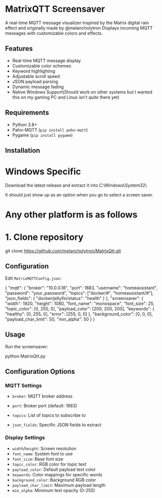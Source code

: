 
# MatrixQTT Screensaver

A real-time MQTT message visualizer inspired by the Matrix digital rain effect and originally made by @melancholytron Displays incoming MQTT messages with customizable colors and effects.



## Features

- Real-time MQTT message display
- Customizable color schemes
- Keyword highlighting
- Adjustable scroll speed
- JSON payload parsing
- Dynamic message fading
- Native Windows Support(Should work on other systems but I wanted this on my gaming PC and Linux isn't *quite* there yet)

## Requirements

- Python 3.8+
- Paho-MQTT (`pip install paho-mqtt`)
- Pygame (`pip install pygame`)

## Installation

# Windows Specific

Download the latest release and extract it into C:\\Windows\System32\

It should just show up as an option when you go to select a screen saver.

# Any other platform is as follows

# 1. Clone repository
git clone https://github.com/melancholytron/MatrixQtt.git


## Configuration

Edit `MatrixMQTTConfig.json`:


{
  "mqtt": {
    "broker": "10.0.0.18",
    "port": 1883,
    "username": "homeassistant",
    "password": "your_password",
    "topics": ["docker/#", "homeassistant/#"],
    "json_fields": {
      "docker/jellyfin/status": "health"
    }
  },
  "screensaver": {
    "width": 1920,
    "height": 1080,
    "font_name": "monospace",
    "font_size": 25,
    "topic_color": [0, 255, 0],
    "payload_color": [200, 200, 200],
    "keywords": {
      "healthy": [0, 255, 0],
      "error": [255, 0, 0]
    },
    "background_color": [0, 0, 0],
    "payload_char_limit": 50,
    "min_alpha": 50
  }
}

## Usage

Run the screensaver:

python MatrixQtt.py

## Configuration Options

### MQTT Settings

-   `broker`: MQTT broker address
    
-   `port`: Broker port (default: 1883)
    
-   `topics`: List of topics to subscribe to
    
-   `json_fields`: Specific JSON fields to extract
    

### Display Settings

-   `width`/`height`: Screen resolution
-   `font_name`: System font to use    
-   `font_size`: Base font size
-   `topic_color`: RGB color for topic text
-   `payload_color`: Default payload text color
-   `keywords`: Color mappings for specific words
-   `background_color`: Background RGB color
-   `payload_char_limit`: Maximum payload length
-   `min_alpha`: Minimum text opacity (0-255)
